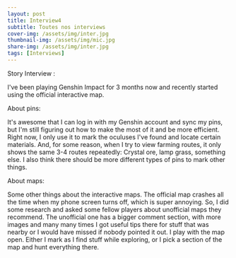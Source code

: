 ```yaml
---
layout: post
title: Interview4
subtitle: Toutes nos interviews 
cover-img: /assets/img/inter.jpg
thumbnail-img: /assets/img/mic.jpg
share-img: /assets/img/inter.jpg
tags: [Interviews]
---
```


Story Interview :

I've been playing Genshin Impact for 3 months now and recently started using the official
interactive map.

About pins:

It's awesome that I can log in with my Genshin account and sync my pins, but I'm still
figuring out how to make the most of it and be more efficient.
Right now, I only use it to mark the oculuses I've found and locate certain materials.
And, for some reason, when I try to view farming routes, it only shows the same 3-4 routes
repeatedly: Crystal ore, lamp grass, something else.
I also think there should be more different types of pins to mark other things.


About maps:

Some other things about the interactive maps. The official map crashes all the time when my
phone screen turns off, which is super annoying.
So, I did some research and asked some fellow players about unofficial maps they
recommend.
The unofficial one has a bigger comment section, with more images and many many times I
got useful tips there for stuff that was nearby or I would have missed if nobody pointed it out.
I play with the map open. Either I mark as I find stuff while exploring, or I pick a section of the
map and hunt everything there.
